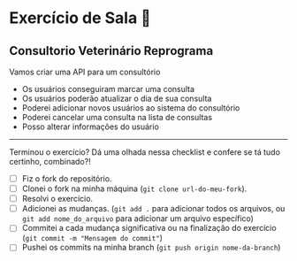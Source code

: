 # Exercício de Sala 🏫

## Consultorio Veterinário Reprograma

Vamos criar uma API para um consultório

- Os usuários conseguiram marcar uma consulta
- Os usuários poderão atualizar o dia de sua consulta
- Poderei adicionar novos usuários ao sistema do consultório
- Poderei cancelar uma consulta na lista de consultas
- Posso alterar informações do usuário

---

Terminou o exercício? Dá uma olhada nessa checklist e confere se tá tudo certinho, combinado?!

- [ ] Fiz o fork do repositório.
- [ ] Clonei o fork na minha máquina (`git clone url-do-meu-fork`).
- [ ] Resolvi o exercício.
- [ ] Adicionei as mudanças. (`git add .` para adicionar todos os arquivos, ou `git add nome_do_arquivo` para adicionar um arquivo específico)
- [ ] Commitei a cada mudança significativa ou na finalização do exercício (`git commit -m "Mensagem do commit"`)
- [ ] Pushei os commits na minha branch (`git push origin nome-da-branch`)
